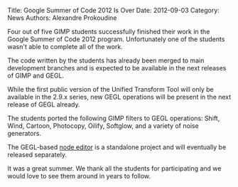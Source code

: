 Title: Google Summer of Code 2012 Is Over
Date: 2012-09-03
Category: News
Authors: Alexandre Prokoudine

Four out of five GIMP students successfully finished their work in the Google Summer of Code 2012 program. Unfortunately one of the students wasn't able to complete all of the work.

The code written by the students has already been merged to main development branches and is expected to be available in the next releases of GIMP and GEGL.

While the first public version of the Unified Transform Tool will only be available in the 2.9.x series, new GEGL operations will be present in the next release of GEGL already.

The students ported the following GIMP filters to GEGL operations: Shift, Wind, Cartoon, Photocopy, Oilify, Softglow, and a variety of noise generators.

The GEGL-based [node editor](http://git.gnome.org/browse/gegl-edit) is a standalone project and will eventually be released separately.

It was a great summer. We thank all the students for participating and we would love to see them around in years to follow.